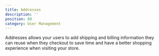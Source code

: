 ```yaml
---
title: Addresses
description: ''
position: 60
category: User Management
---
```


Addresses allows your users to add shipping and billing information they can reuse when they checkout to save time and have a better shopping experience when visiting your store.
